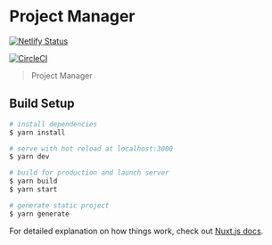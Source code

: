 # Project Manager

[![Netlify Status](https://api.netlify.com/api/v1/badges/cd879e4e-604a-49ea-9ebe-dd73b543b3cf/deploy-status)](https://app.netlify.com/sites/projects-manager/deploys)

[![CircleCI](https://circleci.com/gh/olacodes/project-manager.svg?style=svg)](https://projectsmanager.netlify.com)

> Project Manager

## Build Setup

```bash
# install dependencies
$ yarn install

# serve with hot reload at localhost:3000
$ yarn dev

# build for production and launch server
$ yarn build
$ yarn start

# generate static project
$ yarn generate
```

For detailed explanation on how things work, check out [Nuxt.js docs](https://nuxtjs.org).

